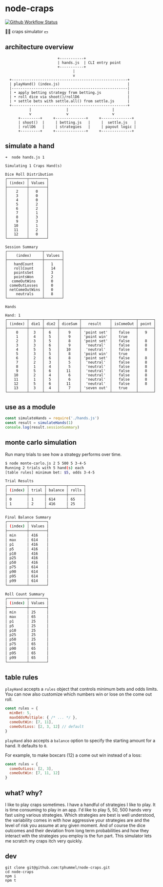 # node-craps

[![Github Workflow Status](https://github.com/tphummel/node-craps/actions/workflows/ci.yaml/badge.svg)](https://github.com/tphummel/node-craps/actions/workflows/ci.yaml)

🎲🎲 craps simulator 💵

## architecture overview

```
                        +-----------+
                        | hands.js  | CLI entry point
                        +-----------+
                               |
                               v
  +-----------------------------------------------------+
  | playHand() (index.js)                               |
  |-----------------------------------------------------|
  | • apply betting strategy from betting.js            |
  | • roll dice via shoot()/rollD6                      |
  | • settle bets with settle.all() from settle.js      |
  +-----------------------------------------------------+
           |                |                    |
           v                v                    v
      +---------+     +--------------+     +--------------+
      | shoot()  |     | betting.js   |     |  settle.js   |
      | rollD6   |     | strategies   |     | payout logic |
      +---------+     +--------------+     +--------------+
```

## simulate a hand

```
➜  node hands.js 1

Simulating 1 Craps Hand(s)

Dice Roll Distribution
┌─────────┬────────┐
│ (index) │ Values │
├─────────┼────────┤
│    2    │   0    │
│    3    │   0    │
│    4    │   0    │
│    5    │   2    │
│    6    │   2    │
│    7    │   1    │
│    8    │   3    │
│    9    │   3    │
│   10    │   1    │
│   11    │   2    │
│   12    │   0    │
└─────────┴────────┘

Session Summary
┌────────────────┬────────┐
│    (index)     │ Values │
├────────────────┼────────┤
│   handCount    │   1    │
│   rollCount    │   14   │
│   pointsSet    │   3    │
│   pointsWon    │   2    │
│  comeOutWins   │   0    │
│ comeOutLosses  │   0    │
│ netComeOutWins │   0    │
│    neutrals    │   8    │
└────────────────┴────────┘

Hands

Hand: 1
┌─────────┬──────┬──────┬─────────┬─────────────┬───────────┬───────┐
│ (index) │ die1 │ die2 │ diceSum │   result    │ isComeOut │ point │
├─────────┼──────┼──────┼─────────┼─────────────┼───────────┼───────┤
│    0    │  3   │  6   │    9    │ 'point set' │   false   │   9   │
│    1    │  4   │  5   │    9    │ 'point win' │   true    │       │
│    2    │  3   │  5   │    8    │ 'point set' │   false   │   8   │
│    3    │  3   │  6   │    9    │  'neutral'  │   false   │   8   │
│    4    │  5   │  5   │   10    │  'neutral'  │   false   │   8   │
│    5    │  3   │  5   │    8    │ 'point win' │   true    │       │
│    6    │  2   │  6   │    8    │ 'point set' │   false   │   8   │
│    7    │  2   │  3   │    5    │  'neutral'  │   false   │   8   │
│    8    │  1   │  4   │    5    │  'neutral'  │   false   │   8   │
│    9    │  5   │  6   │   11    │  'neutral'  │   false   │   8   │
│   10    │  2   │  4   │    6    │  'neutral'  │   false   │   8   │
│   11    │  1   │  5   │    6    │  'neutral'  │   false   │   8   │
│   12    │  5   │  6   │   11    │  'neutral'  │   false   │   8   │
│   13    │  3   │  4   │    7    │ 'seven out' │   true    │       │
└─────────┴──────┴──────┴─────────┴─────────────┴───────────┴───────┘
```

## use as a module

```js
const simulateHands = require('./hands.js')
const result = simulateHands(1)
console.log(result.sessionSummary)
```

## monte carlo simulation

Run many trials to see how a strategy performs over time.

```bash
$ node monte-carlo.js 2 5 500 5 3-4-5
Running 2 trials with 5 hand(s) each
[table rules] minimum bet: $5, odds 3-4-5

Trial Results
┌─────────┬───────┬─────────┬───────┐
│ (index) │ trial │ balance │ rolls │
├─────────┼───────┼─────────┼───────┤
│ 0       │ 1     │ 614     │ 65    │
│ 1       │ 2     │ 416     │ 25    │
└─────────┴───────┴─────────┴───────┘

Final Balance Summary
┌─────────┬────────┐
│ (index) │ Values │
├─────────┼────────┤
│ min     │ 416    │
│ max     │ 614    │
│ p1      │ 416    │
│ p5      │ 416    │
│ p10     │ 416    │
│ p25     │ 416    │
│ p50     │ 416    │
│ p75     │ 614    │
│ p90     │ 614    │
│ p95     │ 614    │
│ p99     │ 614    │
└─────────┴────────┘

Roll Count Summary
┌─────────┬────────┐
│ (index) │ Values │
├─────────┼────────┤
│ min     │ 25     │
│ max     │ 65     │
│ p1      │ 25     │
│ p5      │ 25     │
│ p10     │ 25     │
│ p25     │ 25     │
│ p50     │ 25     │
│ p75     │ 65     │
│ p90     │ 65     │
│ p95     │ 65     │
│ p99     │ 65     │
└─────────┴────────┘
```

## table rules

`playHand` accepts a `rules` object that controls minimum bets and odds limits.
You can now also customize which numbers win or lose on the come out roll.

```js
const rules = {
  minBet: 5,
  maxOddsMultiple: { /* ... */ },
  comeOutWin: [7, 11],
  comeOutLoss: [2, 3, 12] // default
}
```

`playHand` also accepts a `balance` option to specify the starting amount for a
hand. It defaults to `0`.

For example, to make boxcars (12) a come out win instead of a loss:

```js
const rules = {
  comeOutLoss: [2, 3],
  comeOutWin: [7, 11, 12]
}
```

## what? why?

I like to play craps sometimes. I have a handful of strategies I like to play. It is time consuming to play in an app. I'd like to play 5, 50, 500 hands very fast using various strategies. Which strategies are best is well understood, the variability comes in with how aggressive your strategies are and the level of risk you assume at any given moment. And of course the dice outcomes and their deviation from long term probabilities and how they interact with the strategies you employ is the fun part. This simulator lets me scratch my craps itch very quickly.  


## dev

```
git clone git@github.com:tphummel/node-craps.git
cd node-craps
npm i
npm t
```
